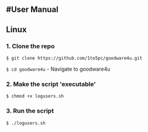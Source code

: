 #User Manual
---
## Linux
### 1. Clone the repo
`$ git clone https://github.com/1to5pc/goodware4u.git`

`$ cd goodware4u` - Navigate to goodware4u
### 2. Make the script 'executable'
`$ chmod +x logusers.sh`
### 3. Run the script
`$ ./logusers.sh`
